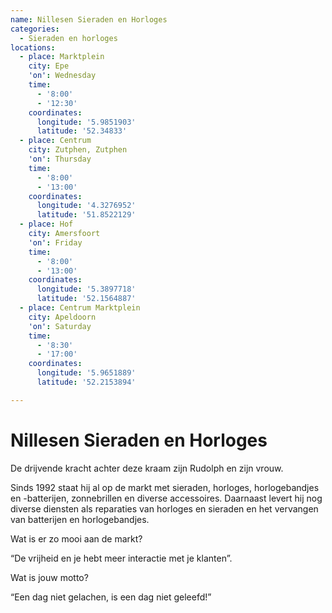 ```yaml
---
name: Nillesen Sieraden en Horloges
categories:
  - Sieraden en horloges
locations:
  - place: Marktplein
    city: Epe
    'on': Wednesday
    time:
      - '8:00'
      - '12:30'
    coordinates:
      longitude: '5.9851903'
      latitude: '52.34833'
  - place: Centrum
    city: Zutphen, Zutphen
    'on': Thursday
    time:
      - '8:00'
      - '13:00'
    coordinates:
      longitude: '4.3276952'
      latitude: '51.8522129'
  - place: Hof
    city: Amersfoort
    'on': Friday
    time:
      - '8:00'
      - '13:00'
    coordinates:
      longitude: '5.3897718'
      latitude: '52.1564887'
  - place: Centrum Marktplein
    city: Apeldoorn
    'on': Saturday
    time:
      - '8:30'
      - '17:00'
    coordinates:
      longitude: '5.9651889'
      latitude: '52.2153894'

---
```


# Nillesen Sieraden en Horloges

De drijvende kracht achter deze kraam zijn Rudolph en zijn vrouw.

Sinds 1992 staat hij al op de markt met sieraden, horloges, horlogebandjes en -batterijen, zonnebrillen en diverse accessoires. Daarnaast levert hij nog diverse diensten als reparaties van horloges en sieraden en het vervangen van batterijen en horlogebandjes.

Wat is er zo mooi aan de markt?

“De vrijheid en je hebt meer interactie met je klanten”.

Wat is jouw motto?

“Een dag niet gelachen, is een dag niet geleefd!”